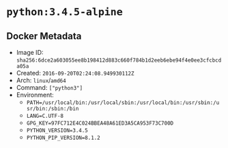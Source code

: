 # `python:3.4.5-alpine`

## Docker Metadata

- Image ID: `sha256:6dce2a603055ee8b198412d883c660f784b1d2eeb6ebe94f4e0ee3cfcbcda05a`
- Created: `2016-09-20T02:24:08.949930112Z`
- Arch: `linux`/`amd64`
- Command: `["python3"]`
- Environment:
  - `PATH=/usr/local/bin:/usr/local/sbin:/usr/local/bin:/usr/sbin:/usr/bin:/sbin:/bin`
  - `LANG=C.UTF-8`
  - `GPG_KEY=97FC712E4C024BBEA48A61ED3A5CA953F73C700D`
  - `PYTHON_VERSION=3.4.5`
  - `PYTHON_PIP_VERSION=8.1.2`
